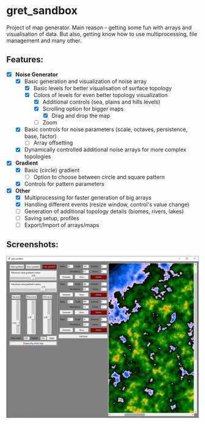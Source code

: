 # gret_sandbox

Project of map generator.
Main reason - getting some fun with arrays and visualisation of data. 
But also, getting know how to use multiprocessing, file management and many other.

## Features: 

* [x] **Noise Generator**
    * [x] Basic generation and visualization of noise array
        * [x] Basic levels for better visualisation of surface topology
        * [x] Colors of levels for even better topology visualization
            * [x] Additional controls (sea, plains and hills levels)
            * [x] Scrolling option for bigger maps
                * [x] Drag and drop the map
            * [ ] Zoom
    * [x] Basic controls for noise parameters (scale, octaves, persistence, base, factor)
        * [ ] Array offsetting
    * [x] Dynamically controlled additional noise arrays for more complex topologies

* [x] **Gradient**
    * [x] Basic (circle) gradient 
        * [ ] Option to choose between circle and square pattern
    * [x] Controls for pattern parameters

* [x] **Other**
    * [x] Multiprocessing for faster generation of big arrays
    * [x] Handling different events (resize window, control's value change)
    * [ ] Generation of additional topology details (biomes, rivers, lakes)
    * [ ] Saving setup, profiles
    * [ ] Export/Import of arrays/maps

## Screenshots:

![x](/images/screen%2030.10.2020%20resize%20and%20scrolling%20added.png)